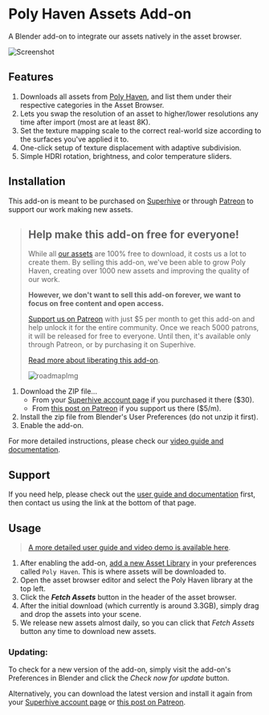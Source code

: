 # Poly Haven Assets Add-on

A Blender add-on to integrate our assets natively in the asset browser.

![Screenshot](/screenshot.jpg)

## Features

1. Downloads all assets from [Poly Haven](https://polyhaven.com/), and list them under their respective categories in the Asset Browser.
2. Lets you swap the resolution of an asset to higher/lower resolutions any time after import (most are at least 8K).
3. Set the texture mapping scale to the correct real-world size according to the surfaces you've applied it to.
4. One-click setup of texture displacement with adaptive subdivision.
5. Simple HDRI rotation, brightness, and color temperature sliders.

## Installation

This add-on is meant to be purchased on [Superhive](https://superhivemarket.com/products/poly-haven-asset-browser) or through [Patreon](https://www.patreon.com/posts/70974704) to support our work making new assets.

> ## **Help make this add-on free for everyone!**
> 
>  While all [our assets](https://polyhaven.com/all) are 100% free to download, it costs us a lot to create them. By selling this add-on, we've been able to grow Poly Haven, creating over 1000 new assets and improving the quality of our work.
>
> **However, we don't want to sell this add-on forever, we want to focus on free content and open access.**
>
> [Support us on Patreon](https://www.patreon.com/join/polyhaven/checkout?rid=6545111) with just $5 per month to get this add-on and help unlock it for the entire community. Once we reach 5000 patrons, it will be released for free to everyone. Until then, it's available only through Patreon, or by purchasing it on Superhive.
>
> [Read more about liberating this add-on](https://blog.polyhaven.com/liberating-our-blender-add-on/).
>
> ![roadmapImg](https://polyhaven.com/api/roadmapImg?m=light)

1. Download the ZIP file...
    * From your [Superhive account page](https://superhivemarket.com/account/orders) if you purchased it there ($30).
    * From [this post on Patreon](https://www.patreon.com/posts/blender-asset-70974704) if you support us there ($5/m).
2. Install the zip file from Blender's User Preferences (do not unzip it first).
3. Enable the add-on.

For more detailed instructions, please check our [video guide and documentation](https://docs.polyhaven.com/en/guides/blender-addon).

## Support

If you need help, please check out the [user guide and documentation](https://docs.polyhaven.com/en/guides/blender-addon) first, then contact us using the link at the bottom of that page.

## Usage

> [A more detailed user guide and video demo is available here](https://docs.polyhaven.com/en/guides/blender-addon).

1. After enabling the add-on, [add a new Asset Library](https://file.coffee/u/sPrJY2-9578l2WjmmOA3n.png) in your preferences called `Poly Haven`. This is where assets will be downloaded to.
2. Open the asset browser editor and select the Poly Haven library at the top left.
3. Click the ***Fetch Assets*** button in the header of the asset browser.
4. After the initial download (which currently is around 3.3GB), simply drag and drop the assets into your scene.
5. We release new assets almost daily, so you can click that *Fetch Assets* button any time to download new assets.

### Updating:

To check for a new version of the add-on, simply visit the add-on's Preferences in Blender and click the *Check now for update* button.

Alternatively, you can download the latest version and install it again from your [Superhive account page](https://superhivemarket.com/account/orders) or [this post on Patreon](https://www.patreon.com/posts/blender-asset-70974704).
